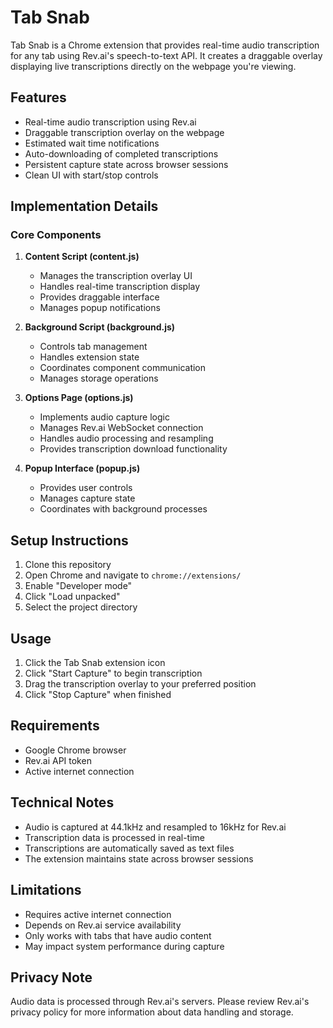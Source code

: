 # Tab Snab

Tab Snab is a Chrome extension that provides real-time audio transcription for any tab using Rev.ai's speech-to-text API. It creates a draggable overlay displaying live transcriptions directly on the webpage you're viewing.

## Features

- Real-time audio transcription using Rev.ai
- Draggable transcription overlay on the webpage
- Estimated wait time notifications
- Auto-downloading of completed transcriptions
- Persistent capture state across browser sessions
- Clean UI with start/stop controls

## Implementation Details

### Core Components

1. **Content Script (content.js)**
   - Manages the transcription overlay UI
   - Handles real-time transcription display
   - Provides draggable interface
   - Manages popup notifications

2. **Background Script (background.js)**
   - Controls tab management
   - Handles extension state
   - Coordinates component communication
   - Manages storage operations

3. **Options Page (options.js)**
   - Implements audio capture logic
   - Manages Rev.ai WebSocket connection
   - Handles audio processing and resampling
   - Provides transcription download functionality

4. **Popup Interface (popup.js)**
   - Provides user controls
   - Manages capture state
   - Coordinates with background processes

## Setup Instructions

1. Clone this repository
2. Open Chrome and navigate to `chrome://extensions/`
3. Enable "Developer mode"
4. Click "Load unpacked"
5. Select the project directory

## Usage

1. Click the Tab Snab extension icon
2. Click "Start Capture" to begin transcription
3. Drag the transcription overlay to your preferred position
4. Click "Stop Capture" when finished

## Requirements

- Google Chrome browser
- Rev.ai API token
- Active internet connection

## Technical Notes

- Audio is captured at 44.1kHz and resampled to 16kHz for Rev.ai
- Transcription data is processed in real-time
- Transcriptions are automatically saved as text files
- The extension maintains state across browser sessions

## Limitations

- Requires active internet connection
- Depends on Rev.ai service availability
- Only works with tabs that have audio content
- May impact system performance during capture

## Privacy Note

Audio data is processed through Rev.ai's servers. Please review Rev.ai's privacy policy for more information about data handling and storage.